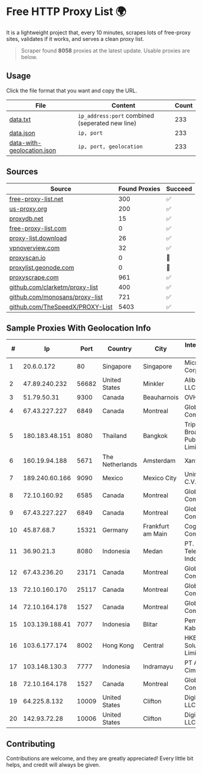 
# Free HTTP Proxy List 🌍

It is a lightweight project that, every 10 minutes, scrapes lots of free-proxy sites, validates if it works, and serves a clean proxy list.


> Scraper found **8058** proxies at the latest update. Usable proxies are below.

## Usage

Click the file format that you want and copy the URL.


|File|Content|Count|
|----|-------|-----|
|[data.txt](https://raw.githubusercontent.com/themiralay/Proxy-List-World/master/data.txt)|`ip_address:port` combined (seperated new line)|233|
|[data.json](https://raw.githubusercontent.com/themiralay/Proxy-List-World/master/data.json)|`ip, port`|233|
|[data-with-geolocation.json](https://raw.githubusercontent.com/themiralay/Proxy-List-World/master/data-with-geolocation.json)|`ip, port, geolocation`|233|

## Sources

|Source|Found Proxies|Succeed|
|------|-------------|-------|
|[free-proxy-list.net](https://free-proxy-list.net)|300|✅|
|[us-proxy.org](https://www.us-proxy.org)|200|✅|
|[proxydb.net](http://proxydb.net)|15|✅|
|[free-proxy-list.com](https://free-proxy-list.com/?page=&port=&type%5B%5D=http&type%5B%5D=https&up_time=0&search=Search)|0|✅|
|[proxy-list.download](https://www.proxy-list.download/HTTP)|26|✅|
|[vpnoverview.com](https://vpnoverview.com/privacy/anonymous-browsing/free-proxy-servers)|32|✅|
|[proxyscan.io](https://www.proxyscan.io)|0|🚫|
|[proxylist.geonode.com](https://proxylist.geonode.com/api/proxy-list?limit=300&page=1&sort_by=lastChecked&sort_type=desc&protocols=http,https)|0|🚫|
|[proxyscrape.com](https://api.proxyscrape.com/v2/?request=displayproxies&protocol=http&timeout=10000&country=all&ssl=all&anonymity=all)|961|✅|
|[github.com/clarketm/proxy-list](https://raw.githubusercontent.com/clarketm/proxy-list/master/proxy-list-raw.txt)|400|✅|
|[github.com/monosans/proxy-list](https://raw.githubusercontent.com/monosans/proxy-list/main/proxies/http.txt)|721|✅|
|[github.com/TheSpeedX/PROXY-List](https://raw.githubusercontent.com/TheSpeedX/PROXY-List/master/http.txt)|5403|✅|


## Sample Proxies With Geolocation Info

|#|Ip|Port|Country|City|Internet Service Provider|
|-|--|----|-------|----|-------------------------|
|1|20.6.0.172|80|Singapore|Singapore|Microsoft Corporation|
|2|47.89.240.232|56682|United States|Minkler|Alibaba.com LLC|
|3|51.79.50.31|9300|Canada|Beauharnois|OVH SAS|
|4|67.43.227.227|6849|Canada|Montreal|GloboTech Communications|
|5|180.183.48.151|8080|Thailand|Bangkok|Triple T Broadband Public Company Limited|
|6|160.19.94.188|5671|The Netherlands|Amsterdam|Xantho UAB|
|7|189.240.60.166|9090|Mexico|Mexico City|Uninet S.A. de C.V.|
|8|72.10.160.92|6585|Canada|Montreal|GloboTech Communications|
|9|67.43.227.227|6849|Canada|Montreal|GloboTech Communications|
|10|45.87.68.7|15321|Germany|Frankfurt am Main|Cogent Communications|
|11|36.90.21.3|8080|Indonesia|Medan|PT. Telekomunikasi Indonesia|
|12|67.43.236.20|23171|Canada|Montreal|GloboTech Communications|
|13|72.10.160.170|25117|Canada|Montreal|GloboTech Communications|
|14|72.10.164.178|1527|Canada|Montreal|GloboTech Communications|
|15|103.139.188.41|7077|Indonesia|Blitar|Pemerintah Kabupaten Blitar|
|16|103.6.177.174|8002|Hong Kong|Central|HKBN Enterprise Solutions HK Limited|
|17|103.148.130.3|7777|Indonesia|Indramayu|PT Anugerah Cimanuk Raya|
|18|72.10.164.178|1527|Canada|Montreal|GloboTech Communications|
|19|64.225.8.132|10009|United States|Clifton|DigitalOcean, LLC|
|20|142.93.72.28|10006|United States|Clifton|DigitalOcean, LLC|



## Contributing

Contributions are welcome, and they are greatly appreciated! Every
little bit helps, and credit will always be given.

